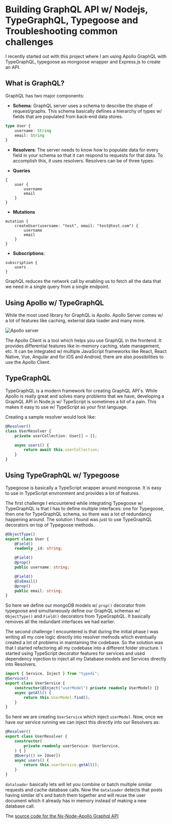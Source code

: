 # Building GraphQL API w/ Nodejs, TypeGraphQL, Typegoose and Troubleshooting common challenges

I recently started out with this project where I am using Apollo GraphQL with TypeGraphQL, typegoose as mongoose wrapper and Express.js to create an API.

## What is GraphQL?

GraphQL has two major components:

* **Schema**: GraphQL server uses a schema to describe the shape of request/graphs. This schema basically defines a hierarchy of types w/ fields that are populated from back-end data stores.

```ts
type User {
    username: String
    email: String
}
```

* **Resolvers**: The server needs to know how to populate data for every field in your schema so that it can respond to requests for that data. To accomplish this, it uses resolvers. Resolvers can be of three types:

* **Queries**

```gql
{
    user {
        username
        email
    }
}
```

* **Mutations**

```gql
mutation {
    createUser(username: "test", email: "test@test.com") {
        username
        email
    }
}
```

* **Subscriptions**:

```gql
subscription {
    users
}
```

GraphQL reduces the network call by enabling us to fetch all the data that we need in a single query from a single endpoint.

## Using Apollo w/ TypeGraphQL

While the most used library for GraphQL is Apollo. Apollo Server comes w/ a lot of features like caching, external data loader and many more.

![Apollo server](https://res.cloudinary.com/practicaldev/image/fetch/s--E3NuEN6x--/c_limit%2Cf_auto%2Cfl_progressive%2Cq_auto%2Cw_880/https://cdn.hashnode.com/res/hashnode/image/upload/v1609084744472/edTpe0nhw.png)

The Apollo Client is a tool which helps you use GraphQL in the frontend. It provides differential features like in-memory caching, state management, etc. It can be integrated w/ multiple JavaScript frameworks like React, React Native, Vue, Angular and for iOS and Android, there are also possibilities to use the Apollo Client.

## TypeGraphQL

TypeGraphQL is a modern framework for creating GraphQL API's. While Apollo is really great and solves many problems that we have, developing a GraphQL API in Node.js w/ TypeScript is sometimes a bit of a pain. This makes it easy to use w/ TypeScript as your first language.

Creating a sample resolver would look like:

```ts
@Resolver()
class UserResolver {
    private userCollection: User[] = [];

    async users() {
        return await this.userCollection;
    }
}
```

## Using TypeGraphQL w/ Typegoose

Typegoose is basically a TypeScript wrapper around mongoose. It is easy to use in TypeScript environment and provides a lot of features.

The first challenge I encountered while integrating Typegoose w/ TypeGraphQL is that I has to define multiple interfaces: one for Typegoose, then one for TypeGraphQL schema, so there was a lot of redundancy happening around. The solution I found was just to use TypeGraphQL decorators on top of Typegoose methods.

```ts
@ObjectType()
export class User {
    @Field()
    readonly _id: string;

    @Field()
    @prop()
    public username: string;

    @Field()
    @IsEmail()
    @prop()
    public email: string;
}
```

So here we define our mongoDB models w/ `prop()` decorator from typegoose and simultaneously define our GraphQL schemas w/ `ObjectType()` and `Field()` decorators from TypeGraphQL. It basically removes all the redundant interfaces we had earlier.

The second challenge I encountered is that during the initial phase I was writing all my core logic directly into resolver methods which eventually created a lot of problems in maintaining the codebase. So the solution was that I started refactoring all my codebase into a different folder structure. I started using TypeScript decorator features for services and used dependency injection to inject all my Database models and Services directly into Resolvers.

```ts
import { Service, Inject } from "typedi";
@Service()
export class UserService {
    constructor(@Inject("userModel") private readonly UserModel) {}
    async getAll() {
        return this.UserModel.find();
    }
}
```

So here we are creating `UserService` which inject `userModel`. Now, once we have our service running we can inject this directly into our Resolvers as:

```ts
@Resolver()
export class UserResolver {
    constructor(
        private readonly userService: UserService,
    ) { }
    @Query(() => [User])
    async users() {
        return this.userService.getAll();
    }
}
```

`dataloader` basically lets will let you combine or batch multiple similar requests and cache database calls. Now the `dataloader` detects that posts having similar id's and batch them together and will reuse the user document which it already has in memory instead of making a new database call.

The [source code for the Nx-Node-Apollo Graphql API](github.com/DevUnderflow/nx-node-apollo-grahql-mongo)
